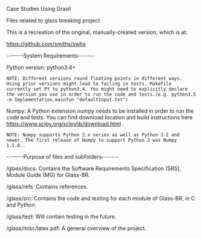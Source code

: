 Case Studies Using Drasil

Files related to glass breaking project.

This is a recreation of the original, manually-created version, which is at:

https://github.com/smiths/swhs

-------System Requirements-------

Python version: python3.4+ 
    
    NOTE: Different versions round floating points in different ways. Using prior versions might lead to failing in tests. Makefile currently set PY to python3.4. You might need to explicitly declare the version you use in order to run the code and tests.(e.g. python3.5 -m Implementation.mainfun "defaultInput.txt")

Numpy: A Python extension numpy needs to be installed in order to run the code and tests. You can find download location and build instructions here https://www.scipy.org/scipylib/download.html .
    
    NOTE: Numpy supports Python 2.x series as well as Python 3.2 and newer. The first release of Numpy to support Python 3 was Numpy 1.5.0..


-------Purpose of files and subfolders-------

/glass/docs: Contains the Software Requirements Specification (SRS), Module Guide (MG) for Glass-BR.

/glass/refs: Contains references.

/glass/src: Contains the code and testing for each module of Glass-BR, in C and Python.

/glass/test: Will contain testing in the future.

/glass/misc/latex.pdf: A general overview of the project.